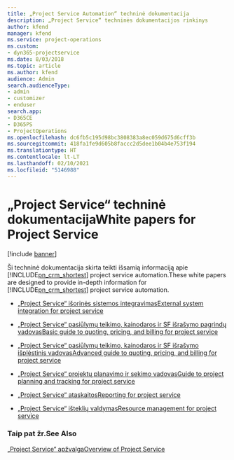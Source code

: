 ```yaml
---
title: „Project Service Automation“ techninė dokumentacija
description: „Project Service“ techninės dokumentacijos rinkinys
author: kfend
manager: kfend
ms.service: project-operations
ms.custom:
- dyn365-projectservice
ms.date: 8/03/2018
ms.topic: article
ms.author: kfend
audience: Admin
search.audienceType:
- admin
- customizer
- enduser
search.app:
- D365CE
- D365PS
- ProjectOperations
ms.openlocfilehash: dc6fb5c195d98bc3808383a8ec059d675d6cff3b
ms.sourcegitcommit: 418fa1fe9d605b8faccc2d5dee1b04b4e753f194
ms.translationtype: HT
ms.contentlocale: lt-LT
ms.lasthandoff: 02/10/2021
ms.locfileid: "5146988"
---
```

# <a name="white-papers-for-project-service"></a><span data-ttu-id="78627-103">„Project Service“ techninė dokumentacija</span><span class="sxs-lookup"><span data-stu-id="78627-103">White papers for Project Service</span></span>

[!include [banner](../includes/psa-now-project-operations.md)]

<span data-ttu-id="78627-104">Ši techninė dokumentacija skirta teikti išsamią informaciją apie [!INCLUDE[pn_crm_shortest](../includes/pn-crm-shortest.md)] project service automation.</span><span class="sxs-lookup"><span data-stu-id="78627-104">These white papers are designed to provide in-depth information for [!INCLUDE[pn_crm_shortest](../includes/pn-crm-shortest.md)] project service automation.</span></span>

-   [<span data-ttu-id="78627-105">„Project Service“ išorinės sistemos integravimas</span><span class="sxs-lookup"><span data-stu-id="78627-105">External system integration for project service</span></span>](https://go.microsoft.com/fwlink/?LinkId=825445)

-   [<span data-ttu-id="78627-106">„Project Service“ pasiūlymų teikimo, kainodaros ir SF išrašymo pagrindų vadovas</span><span class="sxs-lookup"><span data-stu-id="78627-106">Basic guide to quoting, pricing, and billing for project service</span></span>](https://go.microsoft.com/fwlink/?LinkId=825241)

-   [<span data-ttu-id="78627-107">„Project Service“ pasiūlymų teikimo, kainodaros ir SF išrašymo išplėstinis vadovas</span><span class="sxs-lookup"><span data-stu-id="78627-107">Advanced guide to quoting, pricing, and billing for project service</span></span>](https://go.microsoft.com/fwlink/?LinkId=825242)

-   [<span data-ttu-id="78627-108">„Project Service“ projektų planavimo ir sekimo vadovas</span><span class="sxs-lookup"><span data-stu-id="78627-108">Guide to project planning and tracking for project service</span></span>](https://go.microsoft.com/fwlink/?LinkId=825243)

-   [<span data-ttu-id="78627-109">„Project Service“ ataskaitos</span><span class="sxs-lookup"><span data-stu-id="78627-109">Reporting for project service</span></span>](https://go.microsoft.com/fwlink/?LinkId=825446)

-   [<span data-ttu-id="78627-110">„Project Service“ išteklių valdymas</span><span class="sxs-lookup"><span data-stu-id="78627-110">Resource management for project service</span></span>](https://go.microsoft.com/fwlink/?LinkId=825244)

### <a name="see-also"></a><span data-ttu-id="78627-111">Taip pat žr.</span><span class="sxs-lookup"><span data-stu-id="78627-111">See Also</span></span>
 [<span data-ttu-id="78627-112">„Project Service“ apžvalga</span><span class="sxs-lookup"><span data-stu-id="78627-112">Overview of Project Service</span></span>](../psa/overview.md)
